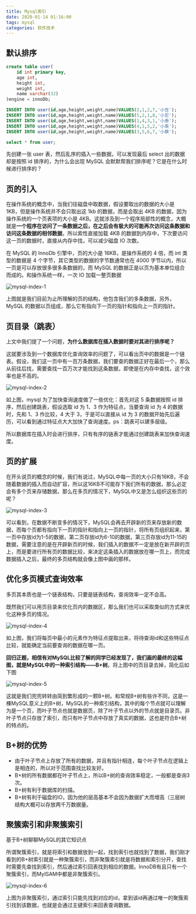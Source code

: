 ```yaml
---
title: Mysql索引
date: 2020-01-14 01:16:00
tags: mysql
categories: 软件技术
---
```


## 默认排序

```sql
create table user(
    id int primary key,
    age int,
    height int,
    weight int,
    name varchar(32)
)engine = innoDb;

INSERT INTO user(id,age,height,weight,name)VALUES(2,1,2,7,'小吉');
INSERT INTO user(id,age,height,weight,name)VALUES(5,2,1,8,'小尼');
INSERT INTO user(id,age,height,weight,name)VALUES(1,4,3,1,'小泰');
INSERT INTO user(id,age,height,weight,name)VALUES(4,1,5,2,'小美');
INSERT INTO user(id,age,height,weight,name)VALUES(3,5,6,7,'小蔡');

select * from user;
```

先创建一张 user 表，然后乱序的插入一些数据，可以发现最后 select 出的数据却是按照 id 排序的，为什么会出现 MySQL 会默默帮我们排序呢？它是在什么时候进行排序的？

## 页的引入

在操作系统的概念中，当我们往磁盘中取数据，假设要取出的数据的大小是 1KB，但是操作系统并不会只取出这 1kb 的数据，而是会取出 4KB 的数据，因为操作系统的一个页表项的大小是 4KB。这就涉及到一个程序局部性的概念，大概就是**一个程序在访问了一条数据之后，在之后会有极大的可能再次访问这条数据和访问这条数据的相邻数据**，所以索性直接加载 4KB 的数据到内存中，下次要访问这一页的数据时，直接从内存中找，可以减少磁盘 IO 次数。

在 MySQL 的 InnoDb 引擎中，页的大小是 16KB，是操作系统的 4 倍，而 int 类型的数据是 4 个字节，其它类型的数据的字节数通常也在 4000 字节以内，所以一页是可以存放很多很多条数据的，而 MySQL 的数据正是以页为基本单位组合而成的。和操作系统一样，一次 IO 加载一整页数据

![mysql-index-1](/images/2020/mysql-index-1.png)

上图就是我们目前为止所理解的页的结构，他包含我们的多条数据，另外，MySQL 的数据以页组成，那么它有指向下一页的指针和指向上一页的指针。

## 页目录（跳表）

上文中我们提了一个问题，**为什么数据库在插入数据时要对其进行排序呢？**

这就要涉及到一个数据库优化查询效率的问题了，可以看出页中的数据是一个链表。假设，我们这一页中有一百万条数据，我们要查的数据正好在最后一个，那么从前往后找，需要查找一百万次才能找到这条数据，即使是在内存中查找，这个效率也是不高的。

![mysql-index-2](/images/2020/mysql-index-2.png)

如上图，mysql 为了加快查询速度做了一些优化：首先对这 5 条数据按照 id 排序，然后创建跳表，假设选取 id 为 1、3 作为特征点，当要查询 id 为 4 的数据时，先和 1、3 作比较，4 大于 3，于是可以直接从 id 为 3 的数据开始先后遍历，可以看到通过特征点大大加快了查询速度。ps：跳表可以建多层级。

所以数据库在插入时会进行排序，只有有序的链表才能通过创建跳表来加快查询速度。

## 页的扩展

在开头说页的概念的时候，我们有说过，MySQL中每一页的大小只有16KB，不会随着数据的插入而自动扩容，所以这16KB不可能存下我们所有的数据，那么必定会有多个页来存储数据，那么在多页的情况下，MySQL中又是怎么组织这些页的呢？

![mysql-index-3](/images/2020/mysql-index-3.png)

可以看到，在数据不断变多的情况下，MySQL会再去开辟新的页来存放新的数据，而每个页都有指向下一页的指针和指向上一页的指针，将所有页组织起来，第一页中存放id为1-5的数据，第二页存放id为6-10的数据，第三页存放id为11-15的数据，需要注意的是在开辟新页的时候，我们插入的数据不一定是放在新开辟的页上，而是要进行所有页的数据比较，来决定这条插入的数据放在哪一页上，而完成数据插入之后，最终的多页结构就会像上图中画的那样。

## 优化多页模式查询效率

多页其本质也是一个链表结构，只要是链表结构，查询效率一定不会高。

既然我们可以用页目录来优化页内的数据区，那么我们也可以采取类似的方式来优化这种多页的情况。

![mysql-index-4](/images/2020/mysql-index-4.png)

如上图，我们将每页中最小的元素作为特征点提取出来，将待查询id和这些特征点比较，就能确定当前要查询的数据在哪一页。

**回归正题，相信有对MySQL比较了解的同学已经发现了，我们画的最终的这幅图，就是MySQL中的一种索引结构——B+树**。将上图中的页目录去掉，简化后如下图

![mysql-index-5](/images/2020/mysql-index-5.png)

这就是我们兜兜转转由简到繁形成的一颗B+树。和常规B+树有些许不同，这是一棵MySQL意义上的B+树，MySQL的一种索引结构，其中的每个节点就可以理解为是一个页，而叶子节点也就是数据页，除了叶子节点以外的节点就是目录页。非叶子节点只存放了索引，而只有叶子节点中存放了真实的数据，这也是符合B+树的特点的。

## B+树的优势

- 由于叶子节点上存放了所有的数据，并且有指针相连，每个叶子节点在逻辑上是相连的，所以对于范围查找比较友好。
- B+树的所有数据都在叶子节点上，所以B+树的查询效率稳定，一般都是查询3次。
- B+树有利于数据库的扫描。
- B+树有利于磁盘的IO，因为他的层高基本不会因为数据扩大而增高（三层树结构大概可以存放两千万数据量。

## 聚簇索引和非聚簇索引

基于B+树聊聊MySQL的其它知识点

所谓聚簇索引，就是将索引和数据放到一起，找到索引也就找到了数据，我们刚才看到的B+树索引就是一种聚簇索引，而非聚簇索引就是将数据和索引分开，查找时需要先查找到索引，然后通过索引回表找到相应的数据。InnoDB有且只有一个聚簇索引，而MyISAM中都是非聚簇索引。

![mysql-index-6](/images/2020/mysql-index-6.png)

上图为非聚簇索引，通过索引只能先找到对应的id，拿到该id再通过唯一的聚簇索引找到该数据，也就是会通过主键索引来回表查询数据。

